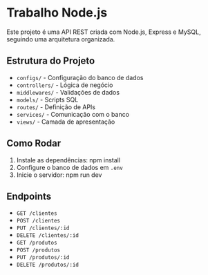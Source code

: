 # Trabalho Node.js

Este projeto é uma API REST criada com Node.js, Express e MySQL, seguindo uma arquitetura organizada.

## Estrutura do Projeto
- `configs/` - Configuração do banco de dados
- `controllers/` - Lógica de negócio
- `middlewares/` - Validações de dados
- `models/` - Scripts SQL
- `routes/` - Definição de APIs
- `services/` - Comunicação com o banco
- `views/` - Camada de apresentação

## Como Rodar
1. Instale as dependências:
npm install
2. Configure o banco de dados em `.env`
3. Inicie o servidor:
npm run dev

## Endpoints
- `GET /clientes`
- `POST /clientes`
- `PUT /clientes/:id`
- `DELETE /clientes/:id`
- `GET /produtos`
- `POST /produtos`
- `PUT /produtos/:id`
- `DELETE /produtos/:id`

